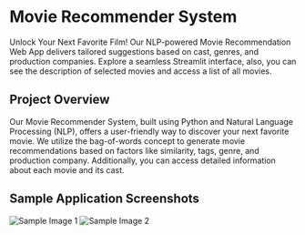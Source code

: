 # Movie Recommender System

Unlock Your Next Favorite Film! Our NLP-powered Movie Recommendation Web App delivers tailored suggestions based on cast, genres, and production companies. Explore a seamless Streamlit interface, also, you can see the description of selected movies and access a list of all movies.

## Project Overview

Our Movie Recommender System, built using Python and Natural Language Processing (NLP), offers a user-friendly way to discover your next favorite movie. We utilize the bag-of-words concept to generate movie recommendations based on factors like similarity, tags, genre, and production company. Additionally, you can access detailed information about each movie and its cast.

## Sample Application Screenshots
![Sample Image 1](![Image](https://github.com/user-attachments/assets/4ff56c2a-1ead-43d6-9b88-dd8ac4bdd8d8))
![Sample Image 2](![Image](https://github.com/user-attachments/assets/ffaa142c-877c-4dd9-a379-1916826b5a83))
